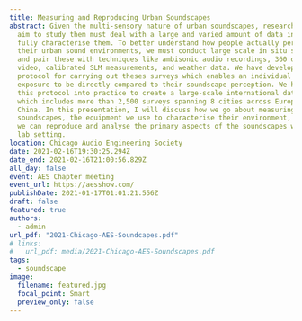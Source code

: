 ```yaml
---
title: Measuring and Reproducing Urban Soundscapes
abstract: Given the multi-sensory nature of urban soundscapes, researchers who
  aim to study them must deal with a large and varied amount of data in order to
  fully characterise them. To better understand how people actually perceive
  their urban sound environments, we must conduct large scale in situ surveys
  and pair these with techniques like ambisonic audio recordings, 360 degree
  video, calibrated SLM measurements, and weather data. We have developed a
  protocol for carrying out theses surveys which enables an individual's sound
  exposure to be directly compared to their soundscape perception. We have put
  this protocol into practice to create a large-scale international database
  which includes more than 2,500 surveys spanning 8 cities across Europe and
  China. In this presentation, I will discuss how we go about measuring urban
  soundscapes, the equipment we use to characterise their environment, and how
  we can reproduce and analyse the primary aspects of the soundscapes within a
  lab setting.
location: Chicago Audio Engineering Society
date: 2021-02-16T19:30:25.294Z
date_end: 2021-02-16T21:00:56.829Z
all_day: false
event: AES Chapter meeting
event_url: https://aesshow.com/
publishDate: 2021-01-17T01:01:21.556Z
draft: false
featured: true
authors:
  - admin
url_pdf: "2021-Chicago-AES-Soundcapes.pdf"
# links:
#   url_pdf: media/2021-Chicago-AES-Soundscapes.pdf
tags:
  - soundscape
image:
  filename: featured.jpg
  focal_point: Smart
  preview_only: false
---
```

